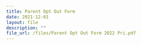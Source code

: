 ```yaml
---
title: Parent Opt Out Form
date: 2021-12-01
layout: file
description: ""
file_url: /files/Parent Opt Out Form 2022 Pri.pdf
---
```

